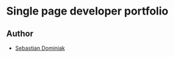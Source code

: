 # Single page developer portfolio

## Author

- [Sebastian Dominiak](https://www.sebastiandominiak.pl)
